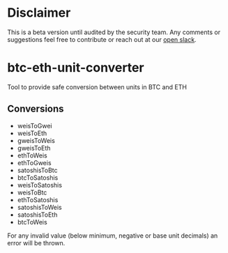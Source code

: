 # Disclaimer

This is a beta version until audited by the security team. Any comments or suggestions feel free to contribute or reach out at our [open slack](https://developers.rsk.co/slack).

# btc-eth-unit-converter

Tool to provide safe conversion between units in BTC and ETH

## Conversions

- weisToGwei
- weisToEth
- gweisToWeis
- gweisToEth
- ethToWeis
- ethToGweis
- satoshisToBtc
- btcToSatoshis
- weisToSatoshis 
- weisToBtc
- ethToSatoshis
- satoshisToWeis
- satoshisToEth
- btcToWeis

For any invalid value (below minimum, negative or base unit decimals) an error will be thrown.
